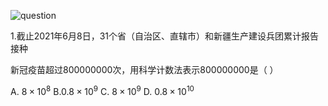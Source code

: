 ![question](question.bmp)
<p>1.截止2021年6月8日，31个省（自治区、直辖市）和新疆生产建设兵团累计报告接种</p>
<p>
  新冠疫苗超过800000000次，用科学计数法表示800000000是（ ）

A. $8 \times {10}^{8}$   B.$0.8 \times {10}^{9}$   C. $8 \times {10}^{9}$    D.  $0.8 \times {10}^{10}$
</p>